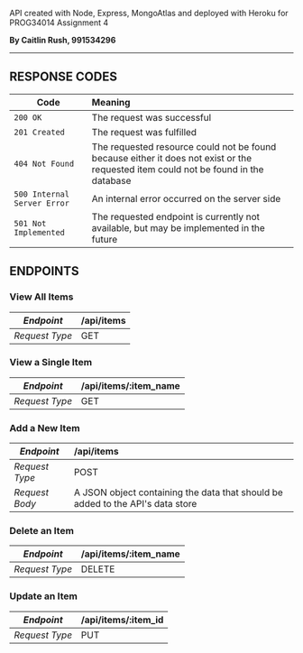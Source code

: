 API created with Node, Express, MongoAtlas and deployed with Heroku for PROG34014 Assignment 4


**By Caitlin Rush, 991534296**

---------------------------------

## RESPONSE CODES

| Code | Meaning |
| ------------------- |:-------------|
| `200 OK` | The request was successful 
| `201 Created` | The request was fulfilled 
| `404 Not Found` | The requested resource could not be found because either it does not exist or the requested item could not be found in the database
| `500 Internal Server Error` | An internal error occurred on the server side
| `501 Not Implemented` | The requested endpoint is currently not available, but may be implemented in the future

## ENDPOINTS

### View All Items
| *Endpoint* | /api/items
| ------------- |:-------------|
| *Request Type* | GET

### View a Single Item
| *Endpoint* | /api/items/:item_name
| ------------- |:-------------|
| *Request Type* | GET

### Add a New Item
| *Endpoint* | /api/items
| ------------- |:-------------|
| *Request Type* | POST
| *Request Body* | A JSON object containing the data that should be added to the API's data store

### Delete an Item
| *Endpoint* | /api/items/:item_name
| ------------- |:-------------|
| *Request Type* | DELETE

### Update an Item
| *Endpoint* | /api/items/:item_id
| ------------- |:-------------|
| *Request Type* | PUT




